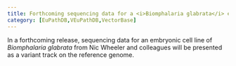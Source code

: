 ```yaml
---
title: Forthcoming sequencing data for a <i>Biomphalaria glabrata</i> embryonic cell
category: [EuPathDB,VEuPathDB,VectorBase]
---
```

In a forthcoming release, sequencing data for an embryonic cell line of <i>Biomphalaria glabrata</i> from Nic Wheeler and colleagues will be presented as a variant track on the reference genome.
